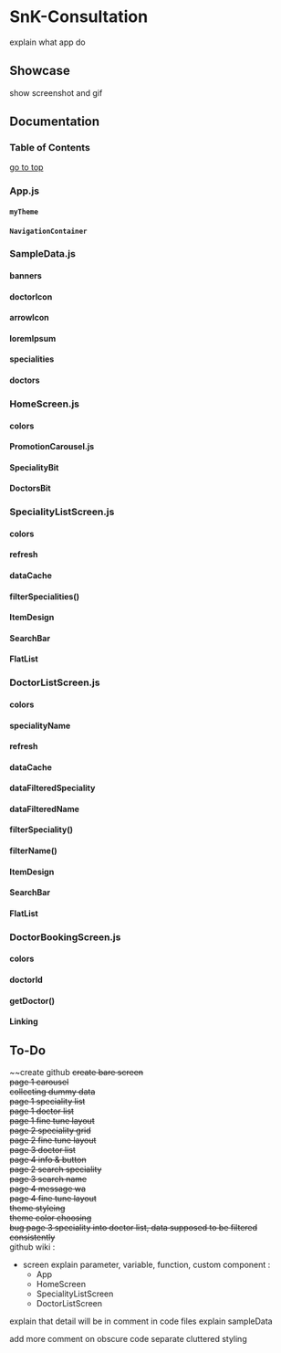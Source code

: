 # SnK-Consultation  
explain what app do  
  
## Showcase  
show screenshot and gif  
  
## Documentation
### Table of Contents
  [go to top](#snk-consultation)
  
### App.js
  #### `myTheme`
  #### `NavigationContainer`
### SampleData.js
  #### banners
  #### doctorIcon
  #### arrowIcon
  #### loremIpsum
  #### specialities
  #### doctors
### HomeScreen.js
  #### colors
  #### PromotionCarousel.js
  #### SpecialityBit
  #### DoctorsBit
### SpecialityListScreen.js
  #### colors
  #### refresh
  #### dataCache
  #### filterSpecialities()
  #### ItemDesign
  #### SearchBar
  #### FlatList
### DoctorListScreen.js
  #### colors
  #### specialityName
  #### refresh
  #### dataCache
  #### dataFilteredSpeciality
  #### dataFilteredName
  #### filterSpeciality()
  #### filterName()
  #### ItemDesign
  #### SearchBar
  #### FlatList
### DoctorBookingScreen.js
  #### colors
  #### doctorId
  #### getDoctor()
  #### Linking
 

## To-Do  
~~create github
~~create bare screen~~  
~~page 1 carousel~~  
~~collecting dummy data~~  
~~page 1 speciality list~~  
~~page 1 doctor list~~  
~~page 1 fine tune layout~~  
~~page 2 speciality grid~~  
~~page 2 fine tune layout~~  
~~page 3 doctor list~~  
~~page 4 info & button~~  
~~page 2 search speciality~~  
~~page 3 search name~~  
~~page 4 message wa~~  
~~page 4 fine tune layout~~  
~~theme styleing~~  
~~theme color choosing~~  
~~bug page 3 speciality into doctor list, data supposed to be filtered consistently~~  
github wiki :  
  - screen explain parameter, variable, function, custom component : 
    - App  
    - HomeScreen  
    - SpecialityListScreen  
    - DoctorListScreen  
  
explain that detail will be in comment in code files
explain sampleData

add more comment on obscure code
separate cluttered styling  

